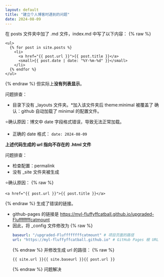 ```yaml
---
layout: default
title: "建立个人博客时遇到的问题"
date: 2024-08-09
---
```

在 posts 文件夹中加了 .md 文件，index.md 中写了以下内容：
{% raw %}
```liquid
<ul>
  {% for post in site.posts %}
    <li>
      <a href="{{ post.url }}">{{ post.title }}</a>
      <small>{{ post.date | date: "%Y-%m-%d" }}</small>
    </li>
  {% endfor %}
</ul>
```
{% endraw %}
但实际上**没有列表显示**。

问题排查：
- 目录下没有 _layouts 文件夹。*加入该文件夹后 theme:minimal 被覆盖了
  确认：github 自动加载了 minimal 的配置文件。

⭐确认原因：博文中 date 字段格式错误，导致无法正常加载。
- 正确的 date 格式： `date: 2024-08-09`

**上述代码生成的 url 指向不存在的 .html 文件**

问题排查：
- 检查配置：permalink
- 没有 _site 文件夹被生成

⭐确认原因：
{% raw %}
```liquid 
<a href="{{ post.url }}">{{ post.title }}</a>
```
{% endraw %}
生成了错误的链接。
- github-pages 的链接是
   https://myl-fluffyffcatball.github.io/upgraded-Fluffffffffcatmount
- 因此，将 _config 文件修改为
  {% raw %}
  ```yaml
  baseurl: "/upgraded-Fluffffffffcatmount" # 项目页面的路径
  url: "https://myl-fluffyffcatball.github.io" # GitHub Pages 根 URL
  ```
  {% endraw %}
  并修改生成 url 的路径：
  {% raw %}
  ```liquid
  {{ site.url }}{{ site.baseurl }}{{ post.url }}
  ```
  {% endraw %}
  问题解决
